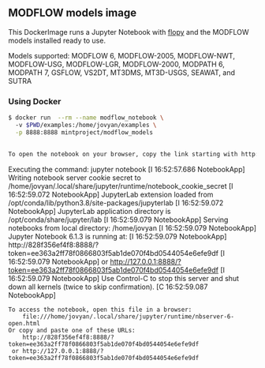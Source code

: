 ## MODFLOW models image

This DockerImage runs a Jupyter Notebook with [flopy](https://github.com/modflowpy/flopy) and the MODFLOW models installed ready to use.

Models supported: MODFLOW 6, MODFLOW-2005, MODFLOW-NWT, MODFLOW-USG, MODFLOW-LGR, MODFLOW-2000, MODPATH 6, MODPATH 7, GSFLOW, VS2DT, MT3DMS, MT3D-USGS, SEAWAT, and SUTRA


### Using Docker

```bash
$ docker run  --rm --name modflow_notebook \ 
  -v $PWD/examples:/home/jovyan/examples \
  -p 8888:8888 mintproject/modflow_models
  
  
To open the notebook on your browser, copy the link starting with http://127.0.0.1:8888/

```
Executing the command: jupyter notebook
[I 16:52:57.686 NotebookApp] Writing notebook server cookie secret to /home/jovyan/.local/share/jupyter/runtime/notebook_cookie_secret
[I 16:52:59.072 NotebookApp] JupyterLab extension loaded from /opt/conda/lib/python3.8/site-packages/jupyterlab
[I 16:52:59.072 NotebookApp] JupyterLab application directory is /opt/conda/share/jupyter/lab
[I 16:52:59.079 NotebookApp] Serving notebooks from local directory: /home/jovyan
[I 16:52:59.079 NotebookApp] Jupyter Notebook 6.1.3 is running at:
[I 16:52:59.079 NotebookApp] http://828f356ef4f8:8888/?token=ee363a2ff78f0866803f5ab1de070f4bd0544054e6efe9df
[I 16:52:59.079 NotebookApp]  or http://127.0.0.1:8888/?token=ee363a2ff78f0866803f5ab1de070f4bd0544054e6efe9df
[I 16:52:59.079 NotebookApp] Use Control-C to stop this server and shut down all kernels (twice to skip confirmation).
[C 16:52:59.087 NotebookApp]

    To access the notebook, open this file in a browser:
        file:///home/jovyan/.local/share/jupyter/runtime/nbserver-6-open.html
    Or copy and paste one of these URLs:
        http://828f356ef4f8:8888/?token=ee363a2ff78f0866803f5ab1de070f4bd0544054e6efe9df
     or http://127.0.0.1:8888/?token=ee363a2ff78f0866803f5ab1de070f4bd0544054e6efe9df
```

